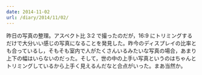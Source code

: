 ```yaml
---
date: 2014-11-02
url: /diary/2014/11/02/
---
```


昨日の写真の整理。アスペクト比 3:2 で撮ったのだが，16:9 にトリミングするだけで大分いい感じの写真になることを発見した。昨今のディスプレイの比率とも合っているし，そもそも室内で人がたくさんいるみたいな写真の場合，あまり上下の幅はいらないのだった。そして，世の中の上手い写真というのはちゃんとトリミングしているから上手く見えるんだなと合点がいった。まあ当然か。